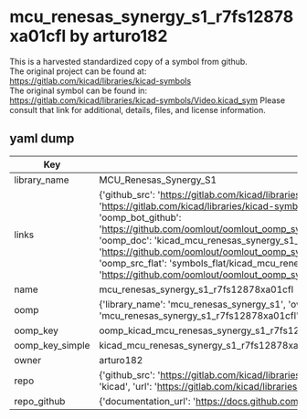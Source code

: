 # mcu_renesas_synergy_s1_r7fs12878xa01cfl by arturo182  
This is a harvested standardized copy of a symbol from github.  
The original project can be found at:  
https://gitlab.com/kicad/libraries/kicad-symbols  
The original symbol can be found in:
https://gitlab.com/kicad/libraries/kicad-symbols/Video.kicad_sym
Please consult that link for additional, details, files, and license information.  
## yaml dump  
| Key | Value |  
| --- | --- |  
| library_name | MCU_Renesas_Synergy_S1 |  
| links | {'github_src': 'https://gitlab.com/kicad/libraries/kicad-symbols/Video.kicad_sym', 'github_src_repo': 'https://gitlab.com/kicad/libraries/kicad-symbols', 'oomp_bot': 'kicad_mcu_renesas_synergy_s1_r7fs12878xa01cfl/working', 'oomp_bot_github': 'https://github.com/oomlout/oomlout_oomp_symbol_bot/tree/main/kicad_mcu_renesas_synergy_s1_r7fs12878xa01cfl/working', 'oomp_doc': 'kicad_mcu_renesas_synergy_s1_r7fs12878xa01cfl/working', 'oomp_doc_github': 'https://github.com/oomlout/oomlout_oomp_symbol_doc/tree/main/kicad_mcu_renesas_synergy_s1_r7fs12878xa01cfl/working', 'oomp_src_flat': 'symbols_flat/kicad_mcu_renesas_synergy_s1_r7fs12878xa01cfl/working', 'oomp_src_flat_github': 'https://github.com/oomlout/oomlout_oomp_symbol_src/tree/main/kicad_mcu_renesas_synergy_s1_r7fs12878xa01cfl/working'} |  
| name | mcu_renesas_synergy_s1_r7fs12878xa01cfl |  
| oomp | {'library_name': 'mcu_renesas_synergy_s1', 'owner_name': 'kicad', 'symbol_name': 'mcu_renesas_synergy_s1_r7fs12878xa01cfl'} |  
| oomp_key | oomp_kicad_mcu_renesas_synergy_s1_r7fs12878xa01cfl |  
| oomp_key_simple | kicad_mcu_renesas_synergy_s1_r7fs12878xa01cfl |  
| owner | arturo182 |  
| repo | {'github_src': 'https://gitlab.com/kicad/libraries/kicad-symbols/Video.kicad_sym', 'name': 'libraries/kicad-symbols', 'owner': 'kicad', 'url': 'https://gitlab.com/kicad/libraries/kicad-symbols'} |  
| repo_github | {'documentation_url': 'https://docs.github.com/rest/repos/repos#get-a-repository', 'message': 'Not Found'} |  

